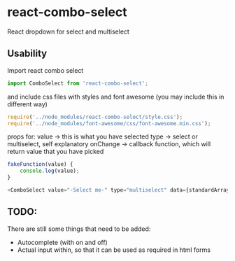 # react-combo-select
React dropdown for select and multiselect 

## Usability
Import react combo select
```javascript
import ComboSelect from 'react-combo-select';
```
and include css files with styles and font awesome (you may include this in different way)
```javascript
require('../node_modules/react-combo-select/style.css');
require('../node_modules/font-awesome/css/font-awesome.min.css');
```

props for:
value -> this is what you have selected
type -> select or multiselect, self explanatory
onChange -> callback function, which will return value that you have picked

```javascript    
fakeFunction(value) {
    console.log(value);
}
```

```javascript  
<ComboSelect value="-Select me-" type="multiselect" data={standardArray} onChange={this.fakeFunction}/>
```

## TODO:

There are still some things that need to be added:
- Autocomplete (with on and off)
- Actual input within, so that it can be used as required in html forms